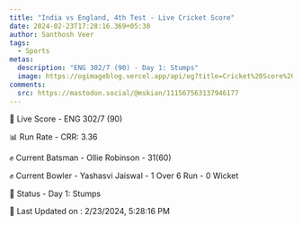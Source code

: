 ```yaml
---
title: "India vs England, 4th Test - Live Cricket Score"
date: 2024-02-23T17:28:16.369+05:30
author: Santhosh Veer
tags:
  - Sports
metas:
  description: "ENG 302/7 (90) - Day 1: Stumps"
  image: https://ogimageblog.vercel.app/api/og?title=Cricket%20Score%20%F0%9F%8F%8F
comments:
  src: https://mastodon.social/@mskian/111567563137946177
---
```


🔴 Live Score - ENG 302/7 (90)  

📊 Run Rate - CRR: 3.36  

✊ Current Batsman - Ollie Robinson - 31(60)  

✊ Current Bowler - Yashasvi Jaiswal - 1 Over 6 Run - 0 Wicket  

📑 Status - Day 1: Stumps

<!--more-->

📝 Last Updated on : 2/23/2024, 5:28:16 PM
